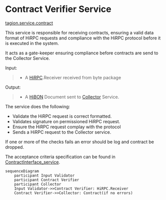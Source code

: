 # Contract Verifier Service

[tagion.service.contract](ddoc://tagion.services.contract)

This service is responsible for receiving contracts, ensuring a valid data format of HiRPC requests and compliance with the HiRPC protocol before it is executed in the system.

It acts as a gate-keeper ensuring compliance before contracts are send to the Collector Service.

Input:  
> - A [HiRPC](/documents/protocols/hibon/Hash_invariant_Remote_Procedure_Call.md).Receiver received from byte package 

Output:  
> - A [HiBON](/documents/protocols/hibon/Hash_invariant_Binary_Object_Notation.md) Document sent to [Collector](/documents/architecture/Collector.md) Service.

The service does the following:

  - Validate the HiRPC request is correct formatted.
  - Validates signature on permissioned HiRPC request. 
  - Ensure the HiRPC request complay with the protocol
  - Sends a HiRPC request to the Collector service.

If one or more of the checks fails an error should be log and contract be dropped.

The acceptance criteria specification can be found in [ContractInterface_service](/bdd/tagion/testbench/services/ContractInterface_service.md).

```mermaid
sequenceDiagram
    participant Input Validator 
    participant Contract Verifier 
    participant Collector
    Input Validator->>Contract Verifier: HiRPC.Receiver
    Contract Verifier->>Collector: Contract(if no errors)
```
